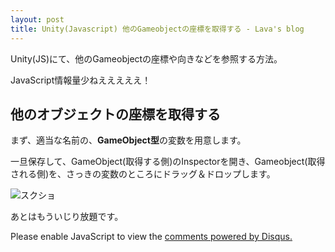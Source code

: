 ```yaml
---
layout: post
title: Unity(Javascript) 他のGameobjectの座標を取得する - Lava's blog
---
```


Unity(JS)にて、他のGameobjectの座標や向きなどを参照する方法。
 
JavaScript情報量少ねえええええ！


## 他のオブジェクトの座標を取得する
 
<script src="https://gist.github.com/lavasblog/d11ec51da79b2dfbca19fc1177654868.js"></script>
 
まず、適当な名前の、**GameObject型**の変数を用意します。
 
一旦保存して、GameObject(取得する側)のInspectorを開き、Gameobject(取得される側)を、さっきの変数のところにドラッグ＆ドロップします。
 
![スクショ](http://i.imgur.com/WO9xYGL.png "スクショ")
 
あとはもういじり放題です。
 
<script src="https://gist.github.com/lavasblog/ae2307dd00f0d2389cfa1501e91792f3.js"></script>

<!-- Disqusコメント欄 -->
<div id="disqus_thread"></div>
<script>
    /**
     *  RECOMMENDED CONFIGURATION VARIABLES: EDIT AND UNCOMMENT THE SECTION BELOW TO INSERT DYNAMIC VALUES FROM YOUR PLATFORM OR CMS.
     *  LEARN WHY DEFINING THESE VARIABLES IS IMPORTANT: https://disqus.com/admin/universalcode/#configuration-variables
     */
    /*
    var disqus_config = function () {
        this.page.url = PAGE_URL;  // Replace PAGE_URL with your page's canonical URL variable
        this.page.identifier = PAGE_IDENTIFIER; // Replace PAGE_IDENTIFIER with your page's unique identifier variable
    };
    */
    (function() {  // REQUIRED CONFIGURATION VARIABLE: EDIT THE SHORTNAME BELOW
        var d = document, s = d.createElement('script');
        
        s.src = '//EXAMPLE.disqus.com/embed.js';  // IMPORTANT: Replace EXAMPLE with your forum shortname!
        
        s.setAttribute('data-timestamp', +new Date());
        (d.head || d.body).appendChild(s);
    })();
</script>
<noscript>Please enable JavaScript to view the <a href="https://disqus.com/?ref_noscript" rel="nofollow">comments powered by Disqus.</a></noscript>
<!-- ここまで -->
